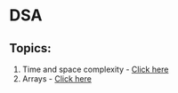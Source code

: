 # DSA

## Topics:

1.  Time and space complexity - [Click here](https://github.com/TheParthMaru/mastering-dsa/tree/main/01_time_%26_space_complexity)
2.  Arrays - [Click here](https://github.com/TheParthMaru/mastering-dsa/tree/main/02_arrays)
